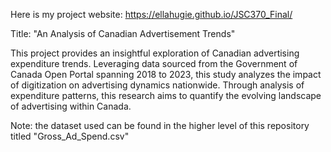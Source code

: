 Here is my project website: https://ellahugie.github.io/JSC370_Final/

Title: "An Analysis of Canadian Advertisement Trends"

This project provides an insightful exploration of Canadian advertising expenditure trends. Leveraging data sourced from the Government of Canada Open Portal spanning 2018 to 2023, this study analyzes the impact of digitization on advertising dynamics nationwide. Through analysis of expenditure patterns, this research aims to quantify the evolving landscape of advertising within Canada.

Note: the dataset used can be found in the higher level of this repository titled "Gross_Ad_Spend.csv"